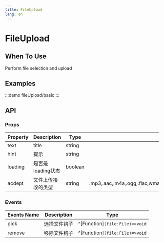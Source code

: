 ```yaml
---
title: FileUpload
lang: en
---
```

# FileUpload

## When To Use

Perform file selection and upload

## Examples

:::demo
fileUpload/basic
:::

## API

### Props

| Property    | Description  | Type    | default |
|---------|--------------|---------| ------ |
| text    | title        | string  |        |
| hint    | 提示           | string  |        |
| loading | 是否是loading状态 | boolean |        |
| acdept  | 文件上传接收的类型    | string  |    .mp3,.aac,.m4a,.ogg,.flac,wma,.ac3,.wmv,.opus,.mp4,.gif,.mov,.avi,.mpg,.mpeg,.wav,.wma,.midi    |

### Events

| Events Name | Description | Type  |
|--------|--------| -------------------------------- |
| pick   | 选择文件钩子 | ^[Function]`(file:File)=>void` |
| remove | 移除文件钩子 | ^[Function]`(file:File)=>void` |
